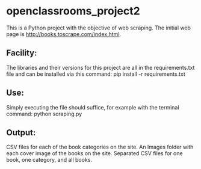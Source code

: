 # openclassrooms_project2

This is a Python project with the objective of web scraping. The initial web page is http://books.toscrape.com/index.html.

## Facility:

The libraries and their versions for this project are all in the requirements.txt file and can be installed via this command:
pip install -r requirements.txt

## Use:

Simply executing the file should suffice, for example with the terminal command:
python scraping.py

## Output:

CSV files for each of the book categories on the site.
An Images folder with each cover image of the books on the site.
Separated CSV files for one book, one category, and all books.

